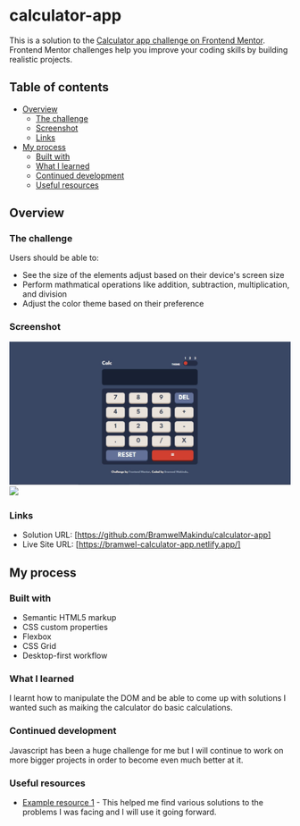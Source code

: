 # calculator-app
This is a solution to the [Calculator app challenge on Frontend Mentor](https://www.frontendmentor.io/challenges/calculator-app-9lteq5N29/hub). Frontend Mentor challenges help you improve your coding skills by building realistic projects. 

## Table of contents

- [Overview](#overview)
  - [The challenge](#the-challenge)
  - [Screenshot](#screenshot)
  - [Links](#links)
- [My process](#my-process)
  - [Built with](#built-with)
  - [What I learned](#what-i-learned)
  - [Continued development](#continued-development)
  - [Useful resources](#useful-resources)

## Overview

### The challenge

Users should be able to:

- See the size of the elements adjust based on their device's screen size
- Perform mathmatical operations like addition, subtraction, multiplication, and division
- Adjust the color theme based on their preference

### Screenshot

![](screenshots/desktop-size.jpg)
![](screenshots/mobile-size.jpg)

### Links

- Solution URL: [https://github.com/BramwelMakindu/calculator-app]
- Live Site URL: [https://bramwel-calculator-app.netlify.app/]

## My process

### Built with

- Semantic HTML5 markup
- CSS custom properties
- Flexbox
- CSS Grid
- Desktop-first workflow


### What I learned

I learnt how to manipulate the DOM and be able to come up with solutions I wanted such as maiking the calculator do basic calculations.

### Continued development

Javascript has been a huge challenge for me but I will continue to work on more bigger projects in order to become even much better at it. 

### Useful resources

- [Example resource 1](https://www.w3schools.com) - This helped me find various solutions to the problems I was facing and I will use it going forward.
